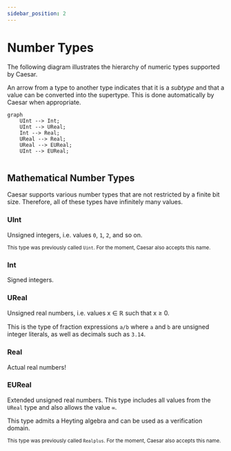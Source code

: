 ```yaml
---
sidebar_position: 2
---
```


# Number Types

The following diagram illustrates the hierarchy of numeric types supported by Caesar.

An arrow from a type to another type indicates that it is a _subtype_ and that a value can be converted into the supertype.
This is done automatically by Caesar when appropriate.

```mermaid
graph
    UInt --> Int;
    UInt --> UReal;
    Int --> Real;
    UReal --> Real;
    UReal --> EUReal;
    UInt --> EUReal;
    
```

## Mathematical Number Types

Caesar supports various number types that are not restricted by a finite bit size.
Therefore, all of these types have infinitely many values.

### UInt

Unsigned integers, i.e. values `0`, `1`, `2`, and so on.

<small>This type was previously called `Uint`. For the moment, Caesar also accepts this name.</small>

### Int

Signed integers.

### UReal

Unsigned real numbers, i.e. values x ∈ ℝ such that x ≥ 0.

This is the type of fraction expressions `a/b` where `a` and `b` are unsigned integer literals, as well as decimals such as `3.14`.

### Real

Actual real numbers!

### EUReal

Extended unsigned real numbers.
This type includes all values from the `UReal` type and also allows the value `∞`.

This type admits a Heyting algebra and can be used as a verification domain.

<small>This type was previously called <code>Realplus</code>. For the moment, Caesar also accepts this name.</small>
